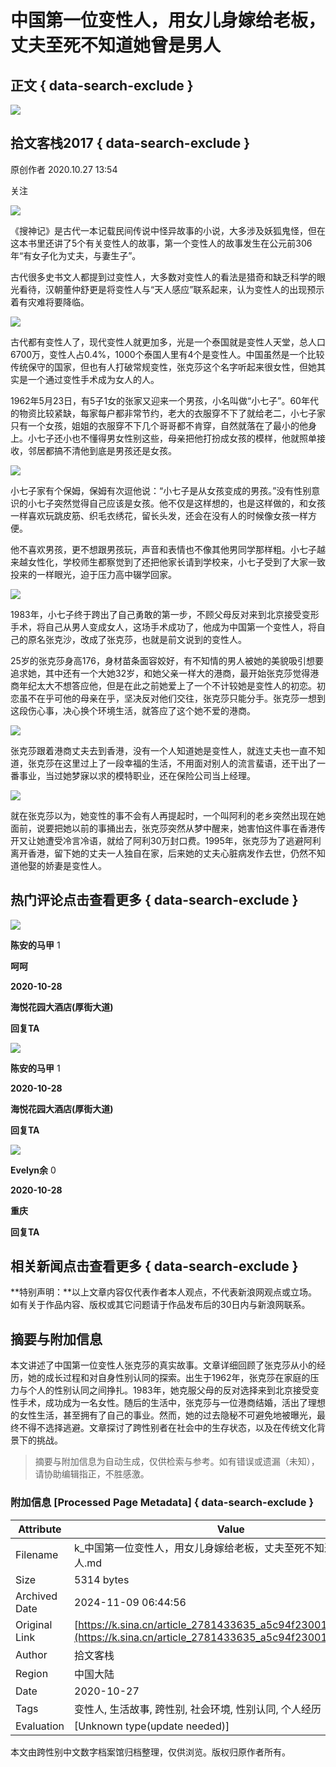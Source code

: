 # 中国第一位变性人，用女儿身嫁给老板，丈夫至死不知道她曾是男人

## 正文 { data-search-exclude }


_![](https://n.sinaimg.cn/sinacn10210/360/w180h180/20191010/795e-ifrwayx4445457.jpg)_

## 拾文客栈2017 { data-search-exclude }

原创作者 2020.10.27 13:54

关注

![](https://n.sinaimg.cn/default/2fb77759/20151125/320X320.png)

《搜神记》是古代一本记载民间传说中怪异故事的小说，大多涉及妖狐鬼怪，但在这本书里还讲了5个有关变性人的故事，第一个变性人的故事发生在公元前306年“有女子化为丈夫，与妻生子”。

古代很多史书文人都提到过变性人，大多数对变性人的看法是猎奇和缺乏科学的眼光看待，汉朝董仲舒更是将变性人与“天人感应”联系起来，认为变性人的出现预示着有灾难将要降临。

![](http://k.sinaimg.cn/n/sinakd20201027ac/200/w500h500/20201027/73fc-kcaeqzx4068410.jpg/w700d1q75cms.jpg)

古代都有变性人了，现代变性人就更加多，光是一个泰国就是变性人天堂，总人口6700万，变性人占0.4%，1000个泰国人里有4个是变性人。中国虽然是一个比较传统保守的国家，但也有人打破常规变性，张克莎这个名字听起来很女性，但她其实是一个通过变性手术成为女人的人。

1962年5月23日，有5子1女的张家又迎来一个男孩，小名叫做“小七子”。60年代的物资比较紧缺，每家每户都非常节约，老大的衣服穿不下了就给老二，小七子家只有一个女孩，姐姐的衣服穿不下几个哥哥都不肯穿，自然就落在了最小的他身上。小七子还小也不懂得男女性别这些，母亲把他打扮成女孩的模样，他就照单接收，邻居都搞不清他到底是男孩还是女孩。

![](http://k.sinaimg.cn/n/sinakd20201027ac/786/w500h286/20201027/3b30-kcaeqzx4068408.jpg/w700d1q75cms.jpg)

小七子家有个保姆，保姆有次逗他说：“小七子是从女孩变成的男孩。”没有性别意识的小七子突然觉得自己应该是女孩。他不仅是这样想的，也是这样做的，和女孩一样喜欢玩跳皮筋、织毛衣绣花，留长头发，还会在没有人的时候像女孩一样方便。

他不喜欢男孩，更不想跟男孩玩，声音和表情也不像其他男同学那样粗。小七子越来越女性化，学校师生都察觉到了还把他家长请到学校来，小七子受到了大家一致投来的一样眼光，迫于压力高中辍学回家。

![](http://k.sinaimg.cn/n/sinakd20201027ac/75/w500h375/20201027/66d3-kcaeqzx4068414.jpg/w700d1q75cms.jpg)

1983年，小七子终于跨出了自己勇敢的第一步，不顾父母反对来到北京接受变形手术，将自己从男人变成女人，这场手术成功了，他成为中国第一个变性人，将自己的原名张克沙，改成了张克莎，也就是前文说到的变性人。

25岁的张克莎身高176，身材苗条面容姣好，有不知情的男人被她的美貌吸引想要追求她，其中还有一个大她32岁，和她父亲一样大的港商，最开始张克莎觉得港商年纪太大不想答应他，但是在此之前她爱上了一个不计较她是变性人的初恋。初恋虽不在乎可他的母亲在乎，坚决反对他们交往，张克莎只能分手。张克莎一想到这段伤心事，决心换个环境生活，就答应了这个她不爱的港商。

![](http://k.sinaimg.cn/n/sinakd20201027ac/33/w500h333/20201027/916e-kcaeqzx4068406.jpg/w700d1q75cms.jpg)

张克莎跟着港商丈夫去到香港，没有一个人知道她是变性人，就连丈夫也一直不知道，张克莎在这里过上了一段幸福的生活，不用面对别人的流言蜚语，还干出了一番事业，当过她梦寐以求的模特职业，还在保险公司当上经理。

![](http://k.sinaimg.cn/n/sinakd20201027ac/114/w500h414/20201027/da2e-kcaeqzx4068405.jpg/w700d1q75cms.jpg)

就在张克莎以为，她变性的事不会有人再提起时，一个叫阿利的老乡突然出现在她面前，说要把她以前的事捅出去，张克莎突然从梦中醒来，她害怕这件事在香港传开又让她遭受冷言冷语，就给了阿利30万封口费。1995年，张克莎为了逃避阿利离开香港，留下她的丈夫一人独自在家，后来她的丈夫心脏病发作去世，仍然不知道他娶的娇妻是变性人。

## 热门评论点击查看更多 { data-search-exclude }

![](https://tvax2.sinaimg.cn/crop.0.0.996.996.120/0075SZzvly8fp0v2108wrj30ro0ro77z.jpg?KID=imgbed,tva&Expires=1603860068&ssig=mv0YAiLvy8)

**陈安的马甲** 1

**呵呵**

**2020-10-28**

**海悦花园大酒店(厚街大道)**

**回复TA**

![](https://tvax2.sinaimg.cn/crop.0.0.996.996.120/0075SZzvly8fp0v2108wrj30ro0ro77z.jpg?KID=imgbed,tva&Expires=1603860068&ssig=mv0YAiLvy8)

**陈安的马甲** 1

**2020-10-28**

**海悦花园大酒店(厚街大道)**

**回复TA**

![](https://tva1.sinaimg.cn/crop.0.0.180.180.120/a8198472jw1e8qgp5bmzyj2050050aa8.jpg?KID=imgbed,tva&Expires=1603893555&ssig=51XlkzBaIq)

**Evelyn余** 0

**2020-10-28**

**重庆**

**回复TA**

## 相关新闻点击查看更多 { data-search-exclude }

**特别声明：**以上文章内容仅代表作者本人观点，不代表新浪网观点或立场。如有关于作品内容、版权或其它问题请于作品发布后的30日内与新浪网联系。

## 摘要与附加信息

<!-- tcd_abstract -->
本文讲述了中国第一位变性人张克莎的真实故事。文章详细回顾了张克莎从小的经历，她的成长过程和对自身性别认同的探索。出生于1962年，张克莎在家庭的压力与个人的性别认同之间挣扎。1983年，她克服父母的反对选择来到北京接受变性手术，成功成为一名女性。随后的生活中，张克莎与一位港商结婚，活出了理想的女性生活，甚至拥有了自己的事业。然而，她的过去隐秘不可避免地被曝光，最终不得不选择逃避。文章探讨了跨性别者在社会中的生存状态，以及在传统文化背景下的挑战。
<!-- tcd_abstract_end -->

> 摘要与附加信息为自动生成，仅供检索与参考。如有错误或遗漏（未知），请协助编辑指正，不胜感激。

### 附加信息 [Processed Page Metadata] { data-search-exclude }

| Attribute       | Value                                  |
|-----------------|----------------------------------------|
| Filename        | k_中国第一位变性人，用女儿身嫁给老板，丈夫至死不知道她曾是男人.md                             |
| Size            | 5314 bytes                           |
| Archived Date   | 2024-11-09 06:44:56                             |
| Original Link   | [https://k.sina.cn/article_2781433635_a5c94f2300100upjb.html](https://k.sina.cn/article_2781433635_a5c94f2300100upjb.html)                       |
| Author          | 拾文客栈                               |
| Region          | 中国大陆                               |
| Date            | 2020-10-27                                 |
| Tags            | 变性人, 生活故事, 跨性别, 社会环境, 性别认同, 个人经历                                 |
| Evaluation            | [Unknown type(update needed)]                                 |
<!-- tcd_table_end -->

本文由跨性别中文数字档案馆归档整理，仅供浏览。版权归原作者所有。
